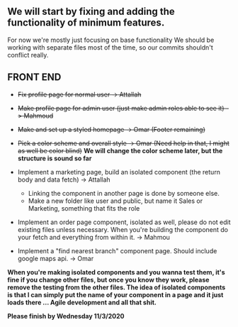 ## We will start by fixing and adding the functionality of minimum features.

For now we're mostly just focusing on base functionality
We should be working with separate files most of the time, so our commits shouldn't conflict really.

## FRONT END
* ~~Fix profile page for normal user -> Attallah~~
* ~~Make profile page for admin user (just make admin roles able to see it) -> Mahmoud~~
* ~~Make and set up a styled homepage -> Omar (Footer remaining)~~
* ~~Pick a color scheme and overall style -> Omar (Need help in that, I might as well be color blind)~~
**We will change the color scheme later, but the structure is sound so far**

* Implement a marketing page, build an isolated component (the return body and data fetch) -> Attallah
  * Linking the component in another page is done by someone else.
  * Make a new folder like user and public, but name it Sales or Marketing, something that fits the role
* Implement an order page component, isolated as well, please do not edit existing files unless necessary. When you're building the component do your fetch and everything from within it. -> Mahmou
* Implement a "find nearest branch" component page. Should include google maps api. -> Omar

**When you're making isolated components and you wanna test them, it's fine if you change other files, but once you know they work, please remove the testing from the other files. The idea of isolated components is that I can simply put the name of your component in a page and it just loads there ... Agile development and all that shit.**


**Please finish by Wednesday 11/3/2020**


